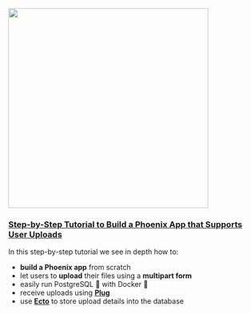 <img src="https://1o6jjh24p1t92lcqci49qg8a-wpengine.netdna-ssl.com/wp-content/uploads/2019/04/phoenix_uploads.jpg" width="400"/>

### [Step-by-Step Tutorial to Build a Phoenix App that Supports User Uploads](https://www.poeticoding.com/step-by-step-tutorial-to-build-a-phoenix-app-that-supports-user-uploads) 

In this step-by-step tutorial we see in depth how to:

* **build a Phoenix app** from scratch
* let users to **upload** their files using a **multipart form** 
* easily run PostgreSQL 🐘 with Docker 🐳
* receive uploads using [**Plug**](https://github.com/elixir-plug/plug)
* use [**Ecto**](https://github.com/elixir-ecto/ecto) to store upload details into the database
